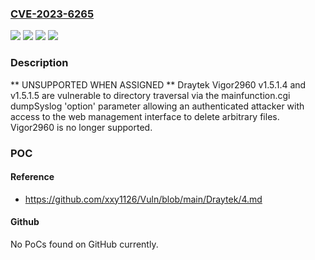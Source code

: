 ### [CVE-2023-6265](https://cve.mitre.org/cgi-bin/cvename.cgi?name=CVE-2023-6265)
![](https://img.shields.io/static/v1?label=Product&message=Vigor2960&color=blue)
![](https://img.shields.io/static/v1?label=Version&message=1.5.1.4%20&color=brightgreen)
![](https://img.shields.io/static/v1?label=Version&message=1.5.1.5%20&color=brightgreen)
![](https://img.shields.io/static/v1?label=Vulnerability&message=CWE-22%20Path%20Traversal&color=brightgreen)

### Description

** UNSUPPORTED WHEN ASSIGNED ** Draytek Vigor2960 v1.5.1.4 and v1.5.1.5 are vulnerable to directory traversal via the mainfunction.cgi dumpSyslog 'option' parameter allowing an authenticated attacker with access to the web management interface to delete arbitrary files. Vigor2960 is no longer supported.

### POC

#### Reference
- https://github.com/xxy1126/Vuln/blob/main/Draytek/4.md

#### Github
No PoCs found on GitHub currently.

